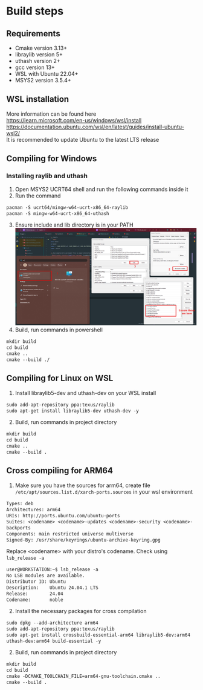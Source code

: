 # Build steps

## Requirements

- Cmake version 3.13+
- libraylib version 5+
- uthash version 2+
- gcc version 13+
- WSL with Ubuntu 22.04+
- MSYS2 version 3.5.4+

## WSL installation
More information can be found here \
https://learn.microsoft.com/en-us/windows/wsl/install \
https://documentation.ubuntu.com/wsl/en/latest/guides/install-ubuntu-wsl2/ \
It is recommended to update Ubuntu to the latest LTS release 

## Compiling for Windows
### Installing raylib and uthash
1. Open MSYS2 UCRT64 shell and run the following commands inside it
2. Run the command
```shell
pacman -S ucrt64/mingw-w64-ucrt-x86_64-raylib
pacman -S mingw-w64-ucrt-x86_64-uthash
```
3. Ensure include and lib directory is in your PATH
![img.png](screenshots/build_guide.png)
4. Build, run commands in powershell
```pwsh
mkdir build
cd build
cmake ..
cmake --build ./
```

## Compiling for Linux on WSL
1. Install libraylib5-dev and uthash-dev on your WSL install
```shell
sudo add-apt-repository ppa:texus/raylib
sudo apt-get install libraylib5-dev uthash-dev -y
```
2. Build, run commands in project directory
```shell
mkdir build
cd build
cmake ..
cmake --build .
```

## Cross compiling for ARM64
1. Make sure you have the sources for arm64, create file `/etc/apt/sources.list.d/xarch-ports.sources` in your wsl environment
```
Types: deb
Architectures: arm64
URIs: http://ports.ubuntu.com/ubuntu-ports
Suites: <codename> <codename>-updates <codename>-security <codename>-backports
Components: main restricted universe multiverse
Signed-By: /usr/share/keyrings/ubuntu-archive-keyring.gpg
```
Replace \<codename> with your distro's codename. Check using `lsb_release -a`
```shell
user@WORKSTATION:~$ lsb_release -a
No LSB modules are available.
Distributor ID: Ubuntu
Description:    Ubuntu 24.04.1 LTS
Release:        24.04
Codename:       noble
```

2. Install the necessary packages for cross compilation
```shell
sudo dpkg --add-architecture arm64
sudo add-apt-repository ppa:texus/raylib
sudo apt-get install crossbuild-essential-arm64 libraylib5-dev:arm64 uthash-dev:arm64 build-essential -y
```
2. Build, run commands in project directory
```shell
mkdir build
cd build
cmake -DCMAKE_TOOLCHAIN_FILE=arm64-gnu-toolchain.cmake ..
cmake --build .
```
